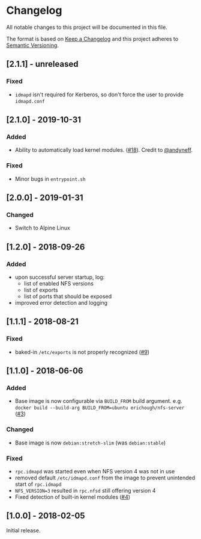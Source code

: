 # Changelog
All notable changes to this project will be documented in this file.

The format is based on [Keep a Changelog](http://keepachangelog.com/en/1.0.0/)
and this project adheres to [Semantic Versioning](http://semver.org/spec/v2.0.0.html).

## [2.1.1] - unreleased

### Fixed
* `idmapd` isn't required for Kerberos, so don't force the user to provide `idmapd.conf`

## [2.1.0] - 2019-10-31
### Added
* Ability to automatically load kernel modules. ([#18](https://github.com/ehough/docker-nfs-server/issues/18)). Credit to [@andyneff](https://github.com/andyneff).
### Fixed
* Minor bugs in `entrypoint.sh`

## [2.0.0] - 2019-01-31

### Changed
 * Switch to Alpine Linux

## [1.2.0] - 2018-09-26

### Added
* upon successful server startup, log:
  * list of enabled NFS versions
  * list of exports
  * list of ports that should be exposed
* improved error detection and logging

## [1.1.1] - 2018-08-21

### Fixed

* baked-in `/etc/exports` is not properly recognized ([#9](https://github.com/ehough/docker-nfs-server/issues/9))

## [1.1.0] - 2018-06-06

### Added

* Base image is now configurable via `BUILD_FROM` build argument. e.g. `docker build --build-arg BUILD_FROM=ubuntu erichough/nfs-server` ([#3](https://github.com/ehough/docker-nfs-server/pull/3))

### Changed

* Base image is now `debian:stretch-slim` (was `debian:stable`)

### Fixed

* `rpc.idmapd` was started even when NFS version 4 was not in use
* removed default `/etc/idmapd.conf` from the image to prevent unintended start of `rpc.idmapd`
* `NFS_VERSION=3` resulted in `rpc.nfsd` still offering version 4
* Fixed detection of built-in kernel modules ([#4](https://github.com/ehough/docker-nfs-server/pull/4))

## [1.0.0] - 2018-02-05
Initial release.